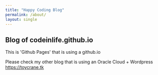 ```yaml
---
title: "Happy Coding Blog"
permalink: /about/
layout: single
---
```


## Blog of codeinlife.github.io

This is 'Github Pages' that is using a github.io

Please check my other blog that is using an Oracle Cloud + Wordpress <https://toycrane.tk>
